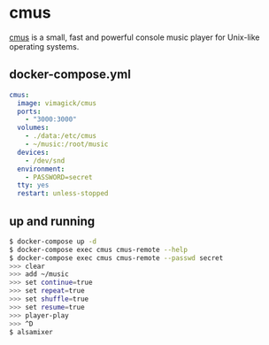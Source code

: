 cmus
====

[cmus][1] is a small, fast and powerful console music player for Unix-like operating systems.


## docker-compose.yml

```yaml
cmus:
  image: vimagick/cmus
  ports:
    - "3000:3000"
  volumes:
    - ./data:/etc/cmus
    - ~/music:/root/music
  devices:
    - /dev/snd
  environment:
    - PASSWORD=secret
  tty: yes
  restart: unless-stopped
```

## up and running

```bash
$ docker-compose up -d
$ docker-compose exec cmus cmus-remote --help
$ docker-compose exec cmus cmus-remote --passwd secret
>>> clear
>>> add ~/music
>>> set continue=true
>>> set repeat=true
>>> set shuffle=true
>>> set resume=true
>>> player-play
>>> ^D
$ alsamixer
```

[1]: https://cmus.github.io/
